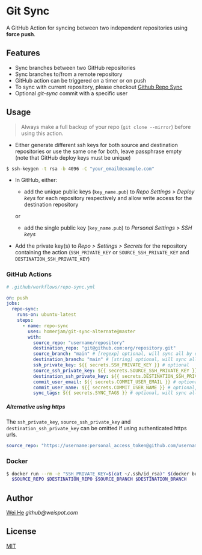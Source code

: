 # Git Sync

A GitHub Action for syncing between two independent repositories using **force push**.

## Features

- Sync branches between two GitHub repositories
- Sync branches to/from a remote repository
- GitHub action can be triggered on a timer or on push
- To sync with current repository, please checkout [Github Repo Sync](https://github.com/marketplace/actions/github-repo-sync)
- Optional _git-sync_ commit with a specific user

## Usage

> Always make a full backup of your repo (`git clone --mirror`) before using this action.

- Either generate different ssh keys for both source and destination repositories or use the same one for both, leave passphrase empty (note that GitHub deploy keys must be unique)

```sh
$ ssh-keygen -t rsa -b 4096 -C "your_email@example.com"
```

- In GitHub, either:

  - add the unique public keys (`key_name.pub`) to _Repo Settings > Deploy keys_ for each repository respectively and allow write access for the destination repository

  or

  - add the single public key (`key_name.pub`) to _Personal Settings > SSH keys_

- Add the private key(s) to _Repo > Settings > Secrets_ for the repository containing the action (`SSH_PRIVATE_KEY` or `SOURCE_SSH_PRIVATE_KEY` and `DESTINATION_SSH_PRIVATE_KEY`)

### GitHub Actions

```yml
# .github/workflows/repo-sync.yml

on: push
jobs:
  repo-sync:
    runs-on: ubuntu-latest
    steps:
      - name: repo-sync
        uses: homerjam/git-sync-alternate@master
        with:
          source_repo: "username/repository"
          destination_repo: "git@github.com:org/repository.git"
          source_branch: "main" # [regexp] optional, will sync all by default
          destination_branch: "main" # [string] optional, will sync all by default
          ssh_private_key: ${{ secrets.SSH_PRIVATE_KEY }} # optional
          source_ssh_private_key: ${{ secrets.SOURCE_SSH_PRIVATE_KEY }} # optional, will override `SSH_PRIVATE_KEY`
          destination_ssh_private_key: ${{ secrets.DESTINATION_SSH_PRIVATE_KEY }} # optional, will override `SSH_PRIVATE_KEY`
          commit_user_email: ${{ secrets.COMMIT_USER_EMAIL }} # optional, will trigger 'git-sync' commit
          commit_user_name: ${{ secrets.COMMIT_USER_NAME }} # optional, will trigger 'git-sync' commit
          sync_tags: ${{ secrets.SYNC_TAGS }} # optional, will sync all tags
```

##### Alternative using https

The `ssh_private_key`, `source_ssh_private_key` and `destination_ssh_private_key` can be omitted if using authenticated https urls.

```yml
source_repo: "https://username:personal_access_token@github.com/username/repository.git"
```

### Docker

```sh
$ docker run --rm -e "SSH_PRIVATE_KEY=$(cat ~/.ssh/id_rsa)" $(docker build -q .) \
  $SOURCE_REPO $DESTINATION_REPO $SOURCE_BRANCH $DESTINATION_BRANCH
```

## Author

[Wei He](https://github.com/wei) _github@weispot.com_

## License

[MIT](https://wei.mit-license.org)
